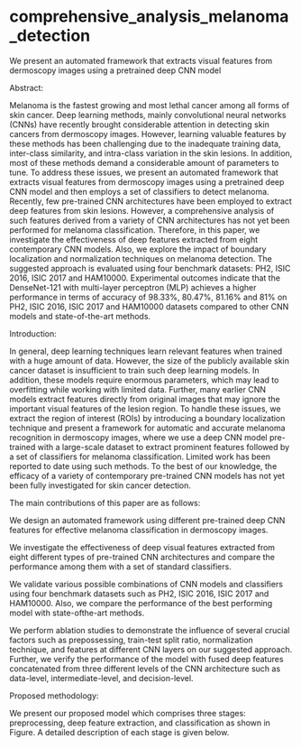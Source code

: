 # comprehensive_analysis_melanoma_detection
We present an automated framework that extracts visual features from dermoscopy images using a pretrained deep CNN model

Abstract: 

Melanoma is the fastest growing and most lethal cancer among all forms of skin cancer. Deep learning methods, mainly convolutional neural networks (CNNs) have recently brought considerable attention in detecting skin cancers from dermoscopy images. However, learning valuable features by these methods has been challenging due to the inadequate training data, inter-class similarity, and intra-class variation in the skin lesions. In addition, most of these methods demand a considerable amount of parameters to tune. To address these issues, we present an automated framework that extracts visual features from dermoscopy images using a pretrained deep CNN model and then employs a set of classifiers to detect melanoma. Recently, few pre-trained CNN architectures have been employed to extract deep features from skin lesions. However, a comprehensive analysis of such features derived from a variety of CNN architectures has not yet been performed for melanoma classification. Therefore, in this paper, we investigate the effectiveness of deep features extracted from eight contemporary CNN models. Also, we explore the impact of boundary localization and normalization techniques on melanoma detection. The suggested approach is evaluated using four benchmark datasets: PH2, ISIC 2016, ISIC 2017 and HAM10000. Experimental outcomes indicate that the DenseNet-121 with multi-layer perceptron (MLP) achieves a higher performance in terms of accuracy of 98.33%, 80.47%, 81.16% and 81% on PH2, ISIC 2016, ISIC 2017 and HAM10000 datasets compared to other CNN models and state-of-the-art methods.

Introduction:

In general, deep learning techniques learn relevant features when trained with a huge amount of data. However, the size of the publicly
available skin cancer dataset is insufficient to train such deep learning models. In addition, these models require enormous parameters, which may lead to overfitting while working with limited data. Further, many earlier CNN models extract features directly from original images that may ignore the important visual features of the lesion region. To handle these issues, we extract the region of interest (ROIs) by introducing a boundary localization technique and present a framework for automatic and accurate melanoma recognition in dermoscopy images, where we use a deep CNN model pre-trained with a large-scale dataset to extract prominent features followed by a set of classifiers for melanoma classification. Limited work has been reported to date using such methods. To the best of our knowledge, the efficacy of a variety of contemporary pre-trained CNN models has not yet been fully investigated for skin cancer detection.

The main contributions of this paper are as follows:

We design an automated framework using different pre-trained deep CNN features for effective melanoma classification in dermoscopy
images.

We investigate the effectiveness of deep visual features extracted from eight different types of pre-trained CNN architectures and
compare the performance among them with a set of standard classifiers.

We validate various possible combinations of CNN models and classifiers using four benchmark datasets such as PH2, ISIC 2016, ISIC 2017  and HAM10000. Also, we compare the performance of the best performing model with state-ofthe-art methods.

We perform ablation studies to demonstrate the influence of several crucial factors such as prepossessing, train-test split ratio,
normalization technique, and features at different CNN layers on our suggested approach. Further, we verify the performance of the model with fused deep features concatenated from three different levels of the CNN architecture such as data-level, intermediate-level, and decision-level.

Proposed methodology:

We present our proposed model which comprises three stages: preprocessing, deep feature extraction, and classification as shown in Figure. A detailed description of each stage is given below.

![]()
